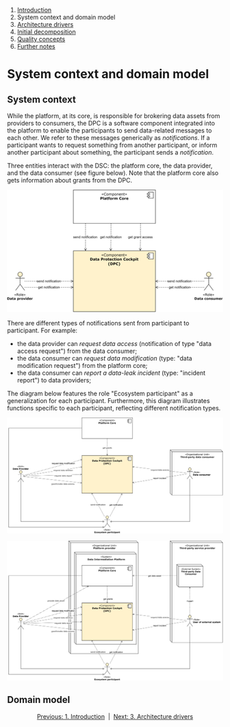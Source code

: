 1. [Introduction](index.md)
2. System context and domain model
3. [Architecture drivers](drivers.md)
4. [Initial decomposition](decomposition.md)
5. [Quality concepts](quality.md)
6. [Further notes](conclusion.md)

# System context and domain model

## System context

While the platform, at its core, is responsible for brokering data assets from providers to consumers, the DPC is a software component integrated into the platform to enable the participants to send data-related messages to each other. We refer to these messages generically as _notifications_. If a participant wants to request something from another participant, or inform another participant about something, the participant sends a _notification_.

Three entities interact with the DSC: the platform core, the data provider, and the data consumer (see figure below). Note that the platform core also gets information about grants from the DPC.

![Context delineation](images/diagram_context-delineation_basic.svg)

There are different types of notifications sent from participant to participant. For example:

- the data provider can _request data access_ (notification of type "data access request") from the data consumer;
- the data consumer can _request data modification_ (type: "data modification request") from the platform core;
- the data consumer can _report a data-leak incident_ (type: "incident report") to data providers;

The diagram below features the role "Ecosystem participant" as a generalization for each participant. Furthermore, this diagram illustrates functions specific to each participant, reflecting different notification types.

![Context delineation](images/diagram_context-delineation_clean.svg)

![Context delineation](images/diagram_context-delineation.svg)

## Domain model



<p align="center">
    <a href="index.md">Previous: 1. Introduction</a>&nbsp; | &nbsp;<a href="drivers.md">Next: 3. Architecture drivers</a>
</p>
